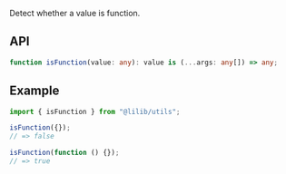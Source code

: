 Detect whether a value is function.

## API

```ts
function isFunction(value: any): value is (...args: any[]) => any;
```

## Example

```ts
import { isFunction } from "@lilib/utils";

isFunction({});
// => false

isFunction(function () {});
// => true
```
